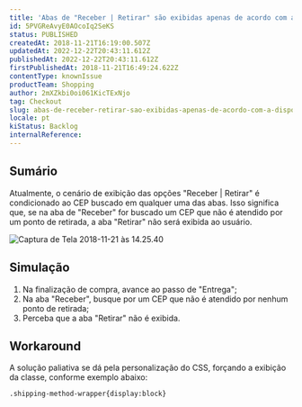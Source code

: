 ```yaml
---
title: 'Abas de "Receber | Retirar" são exibidas apenas de acordo com a disponibilidade no CEP buscado'
id: 5PVGReAvyE0AOcoIq2SeKS
status: PUBLISHED
createdAt: 2018-11-21T16:19:00.507Z
updatedAt: 2022-12-22T20:43:11.612Z
publishedAt: 2022-12-22T20:43:11.612Z
firstPublishedAt: 2018-11-21T16:49:24.622Z
contentType: knownIssue
productTeam: Shopping
author: 2mXZkbi0oi061KicTExNjo
tag: Checkout
slug: abas-de-receber-retirar-sao-exibidas-apenas-de-acordo-com-a-disponibilidade-no-cep-buscado
locale: pt
kiStatus: Backlog
internalReference: 
---
```


## Sumário

Atualmente, o cenário de exibição das opções "Receber | Retirar" é condicionado ao CEP buscado em qualquer uma das abas. Isso significa que, se na aba de "Receber" for buscado um CEP que não é atendido por um ponto de retirada, a aba "Retirar" não será exibida ao usuário.


![Captura de Tela 2018-11-21 às 14.25.40](https://images.ctfassets.net/alneenqid6w5/5kj7LZNmpiMsum4OSUc8mC/575006d7f6b4ad87dbeb60dea57b191c/Captura_de_Tela_2018-11-21_a__s_14.25.40.png) 

## Simulação


1. Na finalização de compra, avance ao passo de "Entrega";
2. Na aba "Receber", busque por um CEP que não é atendido por nenhum ponto de retirada;
3. Perceba que a aba "Retirar" não é exibida.


## Workaround

A solução paliativa se dá pela personalização do CSS, forçando a exibição da classe, conforme exemplo abaixo:

    .shipping-method-wrapper{display:block}

